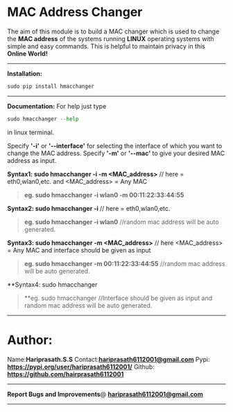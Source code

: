 **MAC Address Changer**
=====================
The aim of this module is to build a MAC changer which is used to change the **MAC address** of the systems running **LINUX** operating systems with simple and easy commands. This is helpful to maintain privacy in this **Online World!**

------------------
**Installation:**
```python
sudo pip install hmacchanger
```

------------------
**Documentation:**
For help just type 
```python
sudo hmacchanger --help
``` 
in linux terminal.

Specify **'-i'** or **'--interface'** for selecting the interface of which you want to change the MAC address.
Specify **'-m'** or **'--mac'** to give your desired MAC address as input.

**Syntax1: sudo hmacchanger -i <interface> -m <MAC_address>** // here <interface> = eth0,wlan0,etc. and <MAC_address> = Any MAC
> **eg. sudo hmacchanger -i wlan0 -m 00:11:22:33:44:55**

**Syntax2: sudo hmacchanger -i <interface>** // here <interface> = eth0,wlan0,etc.
> **eg. sudo hmacchanger -i wlan0** //random mac address will be auto generated.

**Syntax3: sudo hmacchanger -m <MAC_address>** // here <MAC_address> = Any MAC and interface should be given as input
> **eg. sudo hmacchanger -m 00:11:22:33:44:55** //random mac address will be auto generated.

**Syntax4: sudo hmacchanger
> **eg. sudo hmacchanger //Interface should be given as input and random mac address will be auto generated.


-----------------------
Author:
======
Name:**Hariprasath.S.S**
Contact:**hariprasath6112001@gmail.com**
Pypi: **https://pypi.org/user/hariprasath6112001/**
Github: **https://github.com/hairprasath6112001**

------------------
**Report Bugs and Improvements**@ **hariprasath6112001@gmail.com**

--------------
